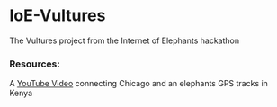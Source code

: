 # IoE-Vultures
The Vultures project from the Internet of Elephants hackathon

### Resources:
A [YouTube Video](https://www.youtube.com/watch?v=vMPivmqBYB4&feature=youtu.be) connecting Chicago and an elephants GPS tracks in Kenya
